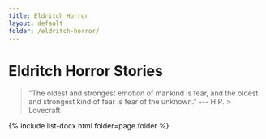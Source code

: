 ```yaml
---
title: Eldritch Horror
layout: default
folder: /eldritch-horror/
---
```


# Eldritch Horror Stories

> "The oldest and strongest emotion of mankind is fear, and the oldest and strongest kind of fear is fear of the unknown." --- H.P. > Lovecraft

{% include list-docx.html folder=page.folder %}
